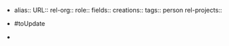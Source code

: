 - alias::
  URL::
  rel-org::
  role::
  fields::
  creations:: 
  tags:: person
  rel-projects::
  
- #toUpdate
-